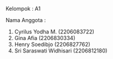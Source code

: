 Kelompok : A1

Nama Anggota :
1. Cyrilus Yodha M. (2206083722)
2. Gina Afia (2206830334)
3. Henry Soedibjo (2206827762)
4. Sri Saraswati Widhisari (2206812180)